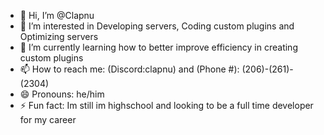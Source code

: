 - 👋 Hi, I’m @Clapnu
- 👀 I’m interested in Developing servers, Coding custom plugins and Optimizing servers
- 🌱 I’m currently learning how to better improve efficiency in creating custom plugins
- 📫 How to reach me: (Discord:clapnu) and (Phone #): (206)-(261)-(2304)
- 😄 Pronouns: he/him
- ⚡ Fun fact: Im still im highschool and looking to be a full time developer for my career

<!---
Clapnu/Clapnu is a ✨ special ✨ repository because its `README.md` (this file) appears on your GitHub profile.
You can click the Preview link to take a look at your changes.
--->
